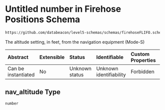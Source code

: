 # Untitled number in Firehose Positions Schema

```txt
https://github.com/databeacon/level5-schemas/schemas/firehoseFLIFO.schema.json#/properties/nav_altitude
```

The altitude setting, in feet, from the navigation equipment (Mode-S)

| Abstract            | Extensible | Status         | Identifiable            | Custom Properties | Additional Properties | Access Restrictions | Defined In                                                                                        |
| :------------------ | :--------- | :------------- | :---------------------- | :---------------- | :-------------------- | :------------------ | :------------------------------------------------------------------------------------------------ |
| Can be instantiated | No         | Unknown status | Unknown identifiability | Forbidden         | Allowed               | none                | [firehosePositions.schema.json\*](../../out/firehosePositions.schema.json "open original schema") |

## nav\_altitude Type

`number`
